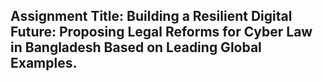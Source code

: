 ## Assignment Title: Building a Resilient Digital Future: Proposing Legal Reforms for Cyber Law in Bangladesh Based on Leading Global Examples.
